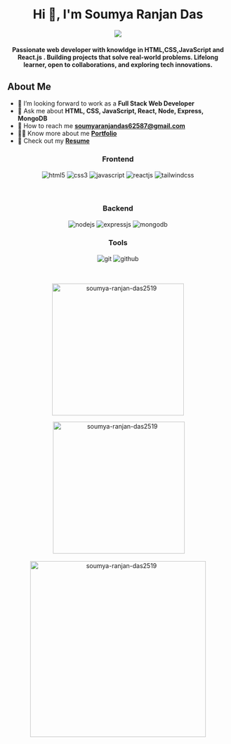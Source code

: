 

<h1 align="center">Hi 👋, I'm Soumya Ranjan Das</h1>
<div align="center">
 <img src="https://readme-typing-svg.herokuapp.com/?lines=Full+Stack+Developer;MERN+Stack+Developer;Web+Developer;React+Developer;Quick+learner&color=cyan&center=true" />
</div>
<h4 align="center"> Passionate web developer with knowldge in HTML,CSS,JavaScript and React.js . Building projects that solve real-world problems. Lifelong learner, open to collaborations, and exploring tech innovations.
</h4>
</a> </p>
<!-- <p align="left"> <img src="https://komarev.com/ghpvc/?username=pramodjena&label=Profile%20views&color=0e75b6&style=flat" alt="pramodjena" /> </p> -->
<!-- <img height="200px" width="400px" align="right" src="https://r7q6w9z6.rocketcdn.me/career/wp-content/uploads/2021/06/2-46.gif"/> -->

##  About Me 

- 🏢 I’m looking forward to work as a **Full Stack Web Developer**
- 💬 Ask me about **HTML, CSS, JavaScript, React, Node, Express, MongoDB**
- 📧 How to reach me <b>**soumyaranjandas62587@gmail.com**</b>
- 👨‍💻 Know more about me <b><a href="https://pramodjena.github.io" target="_blank" rel="noopener noreferrer">Portfolio</a></b>
- 📄 Check out my <b><a href="https://drive.google.com/file/d/1EDuBNw6mgnr1AXjbeOSOoNLNURV4vI3C/view?usp=sharing">Resume</a></b>

<div align="center"><h3 align="center">Frontend</h3>
<img src="https://img.shields.io/badge/html5-%23E34F26.svg?style=for-the-badge&logo=html5&logoColor=white" align="center" alt="html5">
<img src = "https://img.shields.io/badge/css3-%231572B6.svg?style=for-the-badge&logo=css3&logoColor=white" align="center" alt="css3">
<img src ="https://img.shields.io/badge/javascript-%23323330.svg?style=for-the-badge&logo=javascript&logoColor=%23F7DF1E" align="center" alt="javascript">
<img src="https://img.shields.io/badge/React-20232A?style=for-the-badge&logo=react&logoColor=61DAFB"  align="center" alt="reactjs" />
<!-- <img src="https://img.shields.io/badge/Redux-593D88?style=for-the-badge&logo=redux&logoColor=white"  align="center" alt="redux" /> -->
<!-- <img src="https://img.shields.io/badge/Material%20UI-007FFF?style=for-the-badge&logo=mui&logoColor=white"  align="center" alt="material-ui"/> -->
<img src = "https://img.shields.io/badge/tailwind css-%2338B2AC.svg?style=for-the-badge&logo=tailwind-css&logoColor=white" align="center" alt="tailwindcss"/>
<br/>
<br/>
<!--   <img src = "https://img.shields.io/badge/chakra ui-%234ED1C5.svg?style=for-the-badge&logo=chakraui&logoColor=white" align="center" alt="chakra-ui"/> -->
<!--   <img src="https://img.shields.io/badge/rest api-%23000000.svg?style=for-the-badge&logo=flask&logoColor=white" align="center" alt="restapi"/> -->
  
</div>
 <br/>
  <div align="center"><h3 align="center">Backend</h3> 
<img src="https://img.shields.io/badge/Node.js-339933?style=for-the-badge&logo=nodedotjs&logoColor=white" align="center" alt="nodejs" />
<img src="https://img.shields.io/badge/Express.js-000000?style=for-the-badge&logo=express&logoColor=white" align="center" alt="expressjs"/>
<img src="https://img.shields.io/badge/MongoDB-4EA94B?style=for-the-badge&logo=mongodb&logoColor=white" align="center" alt="mongodb"/>
<!-- <img src="https://img.shields.io/badge/mongoose-%2300f.svg?style=for-the-badge&logo=fastify&logoColor=white" align="center" alt="mongoose"/> -->
 </div>
 
 <div align="center"><h3 align="center">Tools</h3> 
<!--   <img src="https://img.shields.io/badge/heroku-%23430098.svg?style=for-the-badge&logo=heroku&logoColor=white" align="center" alt="git"/> -->
<!--    <img src="https://img.shields.io/badge/netlify-%23000000.svg?style=for-the-badge&logo=netlify&logoColor=#00C7B7" align="center" alt="git"/> -->
<!--    <img src="https://img.shields.io/badge/vercel-%23000000.svg?style=for-the-badge&logo=vercel&logoColor=whit" align="center" alt="git"/> -->
   <img src="https://img.shields.io/badge/Git-f44d27?style=for-the-badge&logo=git&logoColor=white"  align="center" alt="git"/>
   <img src="https://img.shields.io/badge/GitHub-100000?style=for-the-badge&logo=github&logoColor=white"  align="center" alt="github"/>
<!--    <img src = "https://img.shields.io/badge/NPM-%23000000.svg?style=for-the-badge&logo=npm&logoColor=white" align="center" alt="npm"> -->
<!--    <img src="https://img.shields.io/badge/Visual%20Studio-5C2D91.svg?style=for-the-badge&logo=visual-studio&logoColor=white"  align="center" alt="vscode"/>
   <img src ="https://img.shields.io/badge/Postman-FF6C37?style=for-the-badge&logo=postman&logoColor=white" align="center" alt="postman">
   -->
  <br/>
  <br/>
  <br/>
  <div style=display:inline;>
  <p><img width="300px" src="https://github-readme-stats.vercel.app/api/top-langs?username=soumya-ranjan-das2519&show_icons=true&locale=en&layout=compact" alt="soumya-ranjan-das2519" /></p>

<p>&nbsp;<img width="300px"  src="https://github-readme-stats.vercel.app/api?username=soumya-ranjan-das2519&show_icons=true&locale=en" alt="soumya-ranjan-das2519" /></p>

<p><img width="400px" src="https://github-readme-streak-stats.herokuapp.com/?user=soumya-ranjan-das2519&" alt="soumya-ranjan-das2519" /></p>
</div>

